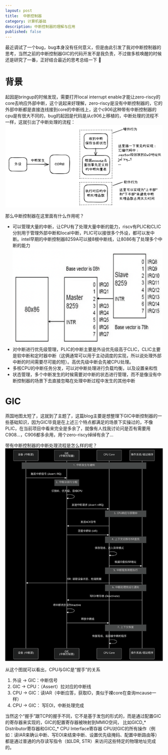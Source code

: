 ```yaml
---
layout: post
title:  中断控制器
category: 计算机基础
description: 中断控制器的理解与应用
published: false
---
```


最近调试了一个bug，bug本身没有任何意义，但是由此引发了我对中断控制器的思考，当然之前的中断控制器GIC的代码开发不是我负责，不过做多核唤醒的时候还是研究了一番，正好结合最近的思考总结一下 :frog:

# 背景
起因是bringup的时候发现，需要打开local interrupt enable才能让zero-riscy的core去响应外部中断，这个说起来好理解，zero-riscy是没有中断控制器的，它的外部中断都是直接连线接到core的中断线上，这个c906这种带有中断控制器的cpu是有很大不同的，bug的起因是代码是从c906上移植的，中断处理的流程不一样，这就引出了中断处理的流程：
![](/assets/img/2025-05-23-10-39-12.png)

那么中断控制器在这里面有什么作用呢？

- 可以管理大量的中断，让CPU有了处理大量中断的能力，riscv有PLIC和CLIC分别用于管理外部中断和local中断，PLIC可以接很多个外设，都可以发中断。intel早期的中断控制器8259A可以接8根中断线，让8086有了处理多个中断的能力
![](../assets/img/2025-08-23-22-48-41.png)
- 对中断进行优先级管理，PLIC的中断主要是外设优先级高于CLIC，CLIC主要是软中断和定时器中断（这俩通常可以用于主动调度的实现，所以说处理外部中断的时间需要尽可能的短）。高优先级中断会先被CPU处理。
- 多核CPU的中断任务分发，可以对中断处理进行负载均衡，以及设置亲和性
- 状态管理，多个中断发生的时候需要对中断的状态进行管理，而不是像没有中断控制器的场景下去直接忽略在处理中断过程中发生的其他中断
# GIC
燕国地图太短了，这就到了主题了，这篇blog主要是想整理下GIC中断控制器的一些基础知识，因为GIC毕竟是在上述三个特点都满足的场景下实操过的，不像PLIC，在当前项目中看来完全是多余了，就像有人找我讨论问是否有需要用C908…，C906都多余用，用个zero-riscy绰绰有余了…

带有中断控制器的中断处理流程是怎么样的呢？
![](../assets/img/2025-08-23-23-08-53.png)

从这个图就可以看出，CPU与GIC是“握手”的关系

1. 外设 -> GIC：中断信号
2. GIC -> CPU：（Assert）拉对应的中断线
3. CPU -> GIC：读IAR（中断应答，获取ID，类似于裸core在查询mcause一样）
4. CPU -> GIC： 写EOI，中断处理完成

当然这个“握手”跟TCP的握手不同，它不是基于发包的形式的，而是通过配置GIC的寄存器来实现的，GIC的配置寄存器被映射到MMIO空间，
比如GICD_* Distributor寄存器和GICC_* CPU Interface寄存器
CPU对GIC的所有操作（例如：读IAR来确认中断、写EOI来结束中断、设置优先级掩码、配置中断路由等）都是通过普通的内存读写指令（如LDR, STR）来访问这些特定的物理地址完成的。

